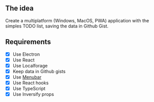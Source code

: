 ## The idea
Create a multiplatform (Windows, MacOS, PWA) application with the simples TODO list, saving the data in Github Gist.

## Requirements
- [x] Use Electron
- [x] Use React 
- [x] Use Localforage
- [x] Keep data in Github gists
- [x] Use [Menubar](https://github.com/maxogden/menubar)
- [x] Use React hooks
- [x] Use TypeScript
- [x] Use Inversify props
